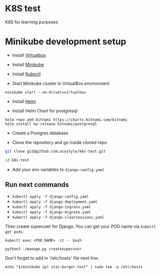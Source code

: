 # K8S test

K8S for learning purposes

# Minikube development setup


- Install [Virtualbox](https://www.virtualbox.org/wiki/Downloads)
- Install [Minikube](https://minikube.sigs.k8s.io/docs/start/)
- Install [Kubectl](https://kubernetes.io/docs/tasks/tools/)

- Start Minikube cluster in VirtualBox environment

```
minikube start --vm-driver=virtualbox
```

- Install [Helm](https://helm.sh/)

- Install Helm Chart for postgresql

```
helm repo add bitnami https://charts.bitnami.com/bitnami
helm install my-release bitnami/postgresql
```

- Create a Postgres database

- Clone the repository and go inside cloned repo

```bash
git clone git@github.com:acostyle/k8s-test.git
```

```bash
cd k8s-test
```

- Add your env variables to `django-config.yaml`


## Run next commands
- ```kubectl apply -f django-config.yaml ```
- ```kubectl apply -f django-deployment.yaml ```
- ```kubectl apply -f django-ingress.yaml ```
- ```kubectl apply -f django-migrate.yaml```
- ```kubectl apply -f django-clearsessions.yaml ```

Then create superuser for Django. You can get your POD name via ```kubectl get pods```:
```
kubectl exec <POD_NAME> -it -- bash
```
```
python3 ./manage.py createsuperuser
```

Don't forget to add in '/etc/hosts' file next line:
```
echo "$(minikube ip) star-burger.test" | sudo tee -a /etc/hosts
```